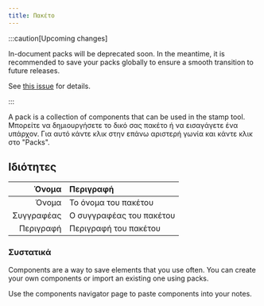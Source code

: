 ```yaml
---
title: Πακέτο
---
```


:::caution[Upcoming changes]

In-document packs will be deprecated soon. In the meantime, it is recommended to save your packs globally to ensure a smooth transition to future releases.

See [this issue](https://github.com/LinwoodDev/Butterfly/issues/805) for details.

:::

A pack is a collection of components that can be used in the stamp tool. Μπορείτε να δημιουργήσετε το δικό σας πακέτο ή να εισαγάγετε ένα υπάρχον. Για αυτό κάντε κλικ στην επάνω αριστερή γωνία και κάντε κλικ στο "Packs".

## Ιδιότητες

|      Όνομα | Περιγραφή                |
| ---------: | :----------------------- |
|      Όνομα | Το όνομα του πακέτου     |
| Συγγραφέας | Ο συγγραφέας του πακέτου |
|  Περιγραφή | Περιγραφή του πακέτου    |

### Συστατικά

Components are a way to save elements that you use often. You can create your own components or import an existing one using packs.

Use the components navigator page to paste components into your notes.
